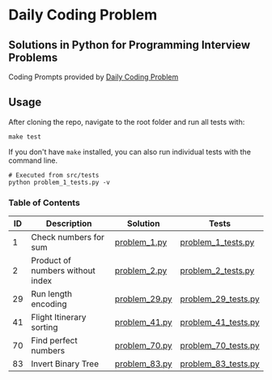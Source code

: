 # Daily Coding Problem
## Solutions in Python for Programming Interview Problems
Coding Prompts provided by [Daily Coding Problem](https://www.dailycodingproblem.com)

## Usage
After cloning the repo, navigate to the root folder and run all tests with:
```
make test
```
If you don't have `make` installed, you can also run individual tests with the command line.
```
# Executed from src/tests
python problem_1_tests.py -v
```
### Table of Contents
ID | Description | Solution | Tests |
--- | --- | --- | --- |
1 | Check numbers for sum | [problem_1.py](https://github.com/CarlosVRL/daily-coding-problem/blob/master/src/problems/problem_1.py) | [problem_1_tests.py](https://github.com/CarlosVRL/daily-coding-problem/blob/master/src/tests/problem_1_tests.py) |
2 | Product of numbers without index | [problem_2.py](https://github.com/CarlosVRL/daily-coding-problem/blob/master/src/problems/problem_2.py) | [problem_2_tests.py](https://github.com/CarlosVRL/daily-coding-problem/blob/master/src/tests/problem_2_tests.py) |
29 | Run length encoding | [problem_29.py](https://github.com/CarlosVRL/daily-coding-problem/blob/master/src/problems/problem_29.py) | [problem_29_tests.py](https://github.com/CarlosVRL/daily-coding-problem/blob/master/src/tests/problem_29_tests.py) |
41 | Flight Itinerary sorting | [problem_41.py](https://github.com/CarlosVRL/daily-coding-problem/blob/master/src/problems/problem_41.py) | [problem_41_tests.py](https://github.com/CarlosVRL/daily-coding-problem/blob/master/src/tests/problem_41_tests.py) |
70 | Find perfect numbers | [problem_70.py](https://github.com/CarlosVRL/daily-coding-problem/blob/master/src/problems/problem_70.py) | [problem_70_tests.py](https://github.com/CarlosVRL/daily-coding-problem/blob/master/src/tests/problem_70_tests.py) |
83 | Invert Binary Tree | [problem_83.py](https://github.com/CarlosVRL/daily-coding-problem/blob/master/src/problems/problem_83.py) | [problem_83_tests.py](https://github.com/CarlosVRL/daily-coding-problem/blob/master/src/tests/problem_83_tests.py) |
